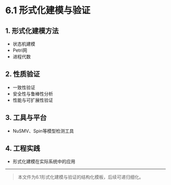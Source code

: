 # 6.1 形式化建模与验证

## 1. 形式化建模方法

- 状态机建模
- Petri网
- 进程代数

## 2. 性质验证

- 一致性验证
- 安全性与鲁棒性分析
- 性能与可扩展性验证

## 3. 工具与平台

- NuSMV、Spin等模型检测工具

## 4. 工程实践

- 形式化建模在实际系统中的应用

---
> 本文件为6.1形式化建模与验证的结构化模板，后续可递归细化。

